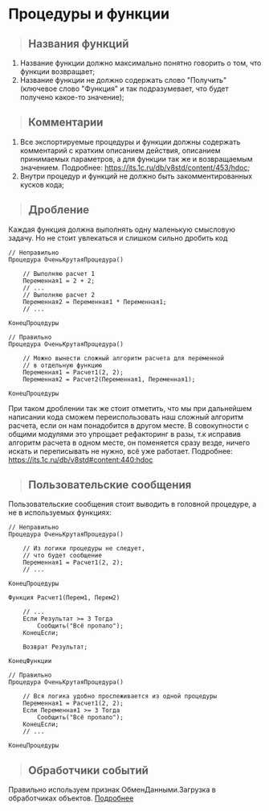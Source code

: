 # Процедуры и функции

> ## Названия функций

1. Название функции должно максимально понятно говорить о том, что функции возвращает;
2. Название функции не должно содержать слово "Получить" (ключевое слово "Функция" и так подразумевает, что будет получено какое-то значение);

> ## Комментарии

1. Все экспортируемые процедуры и функции должны содержать комментарий с кратким описанием действия, описанием принимаемых параметров, а для функции так же и возвращаемым значением. Подробнее: <https://its.1c.ru/db/v8std/content/453/hdoc>;
2. Внутри процедур и функций не должно быть закомментированных кусков кода;

> ## Дробление

Каждая функция должна выполнять одну маленькую смысловую задачу. Но не стоит увлекаться и слишком сильно дробить код

```bsl
// Неправильно
Процедура ОченьКрутаяПроцедура()

    // Выполняю расчет 1
    Переменная1 = 2 + 2;
    // ...
    // Выполняю расчет 2
    Переменная2 = Переменная1 * Переменная1;
    // ...

КонецПроцедуры

// Правильно
Процедура ОченьКрутаяПроцедура()

    // Можно вынести сложный алгоритм расчета для переменной 
    // в отдельную функцию
    Переменная1 = Расчет1(2, 2);
    Переменная2 = Расчет2(Переменная1, Переменная1);

КонецПроцедуры
```

При таком дроблении так же стоит отметить, что мы при дальнейшем написании кода сможем переиспользовать наш сложный алгоритм расчета, если он нам понадобится в другом месте. В совокупности с общими модулями это упрощает рефакторинг в разы, т.к исправив алгоритм расчета в одном месте, он поменяется сразу везде, ничего искать и переписывать не нужно, всё уже работает. Подробнее: <https://its.1c.ru/db/v8std#content:440:hdoc>

> ## Пользовательские сообщения

Пользовательские сообщения стоит выводить в головной процедуре, а не в используемых функциях:

```bsl
// Неправильно
Процедура ОченьКрутаяПроцедура()

    // Из логики процедуры не следует,
    // что будет сообщение
    Переменная1 = Расчет1(2, 2);
    // ...

КонецПроцедуры

Функция Расчет1(Перем1, Перем2)

    // ...
    Если Результат >= 3 Тогда
        Сообщить("Всё пропало");
    КонецЕсли;

    Возврат Результат;

КонецФункции

// Правильно
Процедура ОченьКрутаяПроцедура()

    // Вся логика удобно прослеживается из одной процедуры
    Переменная1 = Расчет1(2, 2);
    Если Переменная1 >= 3 Тогда
        Сообщить("Всё пропало");
    КонецЕсли;
    // ...

КонецПроцедуры
```

> ## Обработчики событий

Правильно используем признак ОбменДанными.Загрузка в обработчиках объектов. [Подробнее](https://its.1c.ru/db/v8std/content/773/hdoc)
